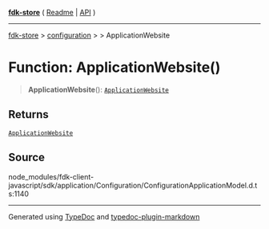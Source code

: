 [**fdk-store**](../../../README.md) ( [Readme](../../../README.md) \| [API](../../../API.md) )

---

[fdk-store](../../../API.md) > [configuration](../../README.md) > [<internal>](../README.md) > ApplicationWebsite

# Function: ApplicationWebsite()

> **ApplicationWebsite**(): [`ApplicationWebsite`](../type-aliases/type-alias.ApplicationWebsite.md)

## Returns

[`ApplicationWebsite`](../type-aliases/type-alias.ApplicationWebsite.md)

## Source

node_modules/fdk-client-javascript/sdk/application/Configuration/ConfigurationApplicationModel.d.ts:1140

---

Generated using [TypeDoc](https://typedoc.org/) and [typedoc-plugin-markdown](https://www.npmjs.com/package/typedoc-plugin-markdown)
